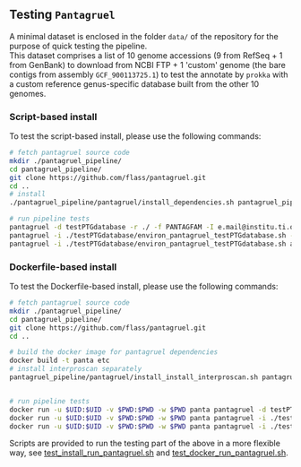 ## Testing `Pantagruel`

A minimal dataset is enclosed in the folder `data/` of the repository for the purpose of quick testing the pipeline.  
This dataset comprises a list of 10 genome accessions (9 from RefSeq + 1 from GenBank) to download from NCBI FTP + 1 'custom' genome (the bare contigs from assembly `GCF_900113725.1`) to test the annotate by `prokka` with a custom reference genus-specific database built from the other 10 genomes.

### Script-based install
To test the script-based install, please use the following commands:

```sh
# fetch pantagruel source code
mkdir ./pantagruel_pipeline/
cd pantagruel_pipeline/
git clone https://github.com/flass/pantagruel.git
cd ..
# install
./pantagruel_pipeline/pantagruel/install_dependencies.sh pantagruel_pipeline/

# run pipeline tests
pantagruel -d testPTGdatabase -r ./ -f PANTAGFAM -I e.mail@institu.ti.on -L ./pantagruel_pipeline/pantagruel/data/NCBI_Assembly_accession_ids_test_10Brady -a ./pantagruel_pipeline/pantagruel/data/custom_genomes init
pantagruel -i ./testPTGdatabase/environ_pantagruel_testPTGdatabase.sh --refresh -c -g ./pantagruel_pipeline/pantagruel/data/test_genefam_list -q 0.75 init
pantagruel -i ./testPTGdatabase/environ_pantagruel_testPTGdatabase.sh all
```

### Dockerfile-based install
To test the Dockerfile-based install, please use the following commands:

```sh
# fetch pantagruel source code
mkdir ./pantagruel_pipeline/
cd pantagruel_pipeline/
git clone https://github.com/flass/pantagruel.git
cd ..

# build the docker image for pantagruel dependencies
docker build -t panta etc
# install interproscan separately
pantagruel_pipeline/pantagruel/install_install_interproscan.sh pantagruel_pipeline/


# run pipeline tests 
docker run -u $UID:$UID -v $PWD:$PWD -w $PWD panta pantagruel -d testPTGdatabase -r ./ -f PANTAGFAM -I e.mail@institu.ti.on -L ./pantagruel_pipeline/pantagruel/data/NCBI_Assembly_accession_ids_test_10Brady -a ./pantagruel_pipeline/pantagruel/data/custom_genomes init
docker run -u $UID:$UID -v $PWD:$PWD -w $PWD panta pantagruel -i ./testPTGdatabase/environ_pantagruel_testPTGdatabase.sh --refresh -c -g ./pantagruel_pipeline/pantagruel/data/test_genefam_list -q 0.75 init
docker run -u $UID:$UID -v $PWD:$PWD -w $PWD panta pantagruel -i ./testPTGdatabase/environ_pantagruel_testPTGdatabase.sh all
```

Scripts are provided to run the testing part of the above in a more flexible way, see [test_install_run_pantagruel.sh](https://github.com/flass/pantagruel/blob/master/test/test_install_run_pantagruel.sh) and [test_docker_run_pantagruel.sh](https://github.com/flass/pantagruel/blob/master/test/test_docker_run_pantagruel.sh).
